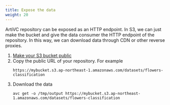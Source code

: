 ```yaml
---
title: Expose the data
weight: 20
---
```


ArtiVC repository can be exposed as an HTTP endpoint. In S3, we can just make the bucket and give the data consumer the HTTP endpoint of the repository. In this way, we can download data through CDN or other reverse proxies.

1. [Make your S3 bucket public](https://aws.amazon.com/premiumsupport/knowledge-center/read-access-objects-s3-bucket/?nc1=h_ls)
1. Copy the public URL of your repository. For example
   ```shell
   https://mybucket.s3.ap-northeast-1.amazonaws.com/datasets/flowers-classification
   ```
1. Download the data
   ```shell
   avc get -o /tmp/output https://mybucket.s3.ap-northeast-1.amazonaws.com/datasets/flowers-classification
   ```   
